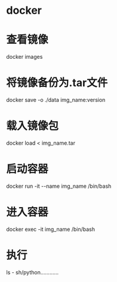 # docker
# 查看镜像
docker images

# 将镜像备份为.tar文件
docker save -o ./data img_name:version

# 载入镜像包
docker load < img_name.tar

# 启动容器
docker run -it --name img_name /bin/bash

# 进入容器
docker exec -it img_name /bin/bash

# 执行
ls - sh/python............

